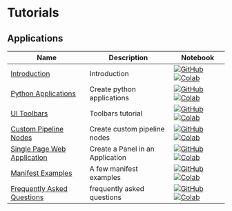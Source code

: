 # Tutorials

## Applications
| Name | Description | Notebook |
| --- | --- | --- |
| [Introduction](applications/introduction/chapter.md) | Introduction | [![GitHub](https://badgen.net/badge/icon/github?icon=github&label)](https://github.com/dataloop-ai/dtlpy-documentation/blob/main/tutorials/applications/introduction/chapter.ipynb) [![Colab](https://colab.research.google.com/assets/colab-badge.svg)](https://github.com/dataloop-ai/dtlpy-documentation/blob/main/tutorials/applications/introduction/chapter.ipynb) |
| [Python Applications](applications/python_application/chapter.md) | Create python applications | [![GitHub](https://badgen.net/badge/icon/github?icon=github&label)](https://github.com/dataloop-ai/dtlpy-documentation/blob/main/tutorials/applications/python_application/chapter.ipynb) [![Colab](https://colab.research.google.com/assets/colab-badge.svg)](https://github.com/dataloop-ai/dtlpy-documentation/blob/main/tutorials/applications/python_application/chapter.ipynb) |
| [UI Toolbars](applications/toolbars/chapter.md) | Toolbars tutorial | [![GitHub](https://badgen.net/badge/icon/github?icon=github&label)](https://github.com/dataloop-ai/dtlpy-documentation/blob/main/tutorials/applications/toolbars/chapter.ipynb) [![Colab](https://colab.research.google.com/assets/colab-badge.svg)](https://github.com/dataloop-ai/dtlpy-documentation/blob/main/tutorials/applications/toolbars/chapter.ipynb) |
| [Custom Pipeline Nodes](applications/pipeline_library/chapter.md) | Create custom pipeline nodes | [![GitHub](https://badgen.net/badge/icon/github?icon=github&label)](https://github.com/dataloop-ai/dtlpy-documentation/blob/main/tutorials/applications/pipeline_library/chapter.ipynb) [![Colab](https://colab.research.google.com/assets/colab-badge.svg)](https://github.com/dataloop-ai/dtlpy-documentation/blob/main/tutorials/applications/pipeline_library/chapter.ipynb) |
| [Single Page Web Application](applications/single_page_application/chapter.md) | Create a Panel in an Application | [![GitHub](https://badgen.net/badge/icon/github?icon=github&label)](https://github.com/dataloop-ai/dtlpy-documentation/blob/main/tutorials/applications/single_page_application/chapter.ipynb) [![Colab](https://colab.research.google.com/assets/colab-badge.svg)](https://github.com/dataloop-ai/dtlpy-documentation/blob/main/tutorials/applications/single_page_application/chapter.ipynb) |
| [Manifest Examples](applications/dpk_examples/chapter.md) | A few manifest examples | [![GitHub](https://badgen.net/badge/icon/github?icon=github&label)](https://github.com/dataloop-ai/dtlpy-documentation/blob/main/tutorials/applications/dpk_examples/chapter.ipynb) [![Colab](https://colab.research.google.com/assets/colab-badge.svg)](https://github.com/dataloop-ai/dtlpy-documentation/blob/main/tutorials/applications/dpk_examples/chapter.ipynb) |
| [Frequently Asked Questions](applications/faq/chapter.md) | frequently asked questions | [![GitHub](https://badgen.net/badge/icon/github?icon=github&label)](https://github.com/dataloop-ai/dtlpy-documentation/blob/main/tutorials/applications/faq/chapter.ipynb) [![Colab](https://colab.research.google.com/assets/colab-badge.svg)](https://github.com/dataloop-ai/dtlpy-documentation/blob/main/tutorials/applications/faq/chapter.ipynb) |